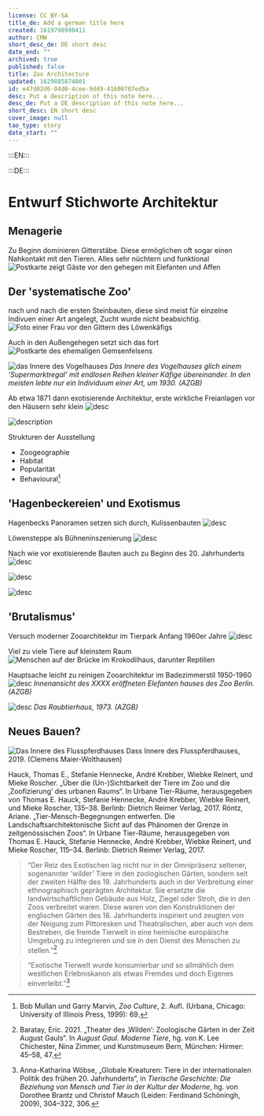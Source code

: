 ```yaml
---
license: CC BY-SA
title_de: Add a german title here
created: 1619798990411
author: CMW
short_desc_de: DE short desc
date_end: ""
archived: true
published: false
title: Zoo Architecture
updated: 1629885874801
id: e47d02d6-04d0-4cee-9dd9-41600707ed5a
desc: Put a description of this note here...
desc_de: Put a DE description of this note here...
short_desc: EN short desc
cover_image: null
tao_type: story
date_start: ""
---
```


:::EN:::


:::DE:::

# Entwurf Stichworte Architektur

## Menagerie

Zu Beginn dominieren Gitterstäbe. Diese ermöglichen oft sogar einen Nahkontakt mit den Tieren. Alles sehr nüchtern und funktional
![Postkarte zeigt Gäste vor den gehegen mit Elefanten und Affen](images/cmw/PK-1900-elephants.jpg)

## Der 'systematische Zoo'

nach und nach die ersten Steinbauten, diese sind meist für einzelne Indivuen einer Art angelegt, Zucht wurde nicht beabsichtig.
![Foto einer Frau vor den Gittern des Löwenkäfigs](images/cmw/woman-lioncage-1872.jpg)

Auch in den Außengehegen setzt sich das fort
![Postkarte des ehemaligen Gemsenfelsens](images/cmw/Gemsenfelsen.jpg)

![das Innere des Vogelhauses](images\cmw\Vogelhaus_innen_um_1930.jpg)
_Das Innere des Vogelhauses glich einem 'Supermarktregal' mit endlosen Reihen kleiner Käfige übereinander. In den meisten lebte nur ein Individuum einer Art, um 1930. (AZGB)_

Ab etwa 1871 dann exotisierende Architektur, erste wirkliche Freianlagen vor den Häusern sehr klein
![desc](images/cmw/S_3_68_Elefantenpagode.jpg)

![description](images/cmw/openenclosure-elephants-1920.jpg)

Strukturen der Ausstellung
- Zoogeographie
- Habitat
- Popularität
- Behavioural[^exhibition]

## 'Hagenbeckereien' und Exotismus

Hagenbecks Panoramen setzen sich durch, Kulissenbauten
![desc](images/cmw/Affenfelsen-Heck.jpg)

Löwensteppe als Bühneninszenierung
![desc](images/cmw/lioneclosure_1938.jpg)

Nach wie vor exotisierende Bauten auch zu Beginn des 20. Jahrhunderts
![desc](images/cmw/Straussenhaus_1934_S_7_8.jpg)

![desc](images/cmw/Blockhaus_Wisente.jpg)

![desc](images/cmw/Affenpalmenhaus.jpg)

## 'Brutalismus'

Versuch moderner Zooarchitektur im Tierpark Anfang 1960er Jahre
![desc](images/cmw/BrehmHaus_Magirus_1965.jpg)

Viel zu viele Tiere auf kleinstem Raum
![Menschen auf der Brücke im Krokodilhaus, darunter Reptilien](images/cmw/Krokodilhalle_Schroeder_1964.jpg)

Hauptsache leicht zu reinigen Zooarchitektur im Badezimmerstil 1950-1960
![desc](images/cmw/Elefantenhaus_innen_Heinroth.jpg)
*Innenansicht des XXXX eröffneten Elefanten hauses des Zoo Berlin. (AZGB)*

![desc](images/cmw/Neues_Raubtierhaus_14061973.jpg)
*Das Raubtierhaus, 1973. (AZGB)*

## Neues Bauen?

![Das Innere des Flusspferdhauses](images/cmw/Flussspferdhaus_2019.jpg)
Dass Innere des Flusspferdhauses, 2019. (Clemens Maier-Wolthausen)

Hauck, Thomas E., Stefanie Hennecke, André Krebber, Wiebke Reinert, und Mieke Roscher. „Über die (Un-)Sichtbarkeit der Tiere im Zoo und die ‚Zoofizierung‘ des urbanen Raums“. In Urbane Tier-Räume, herausgegeben von Thomas E. Hauck, Stefanie Hennecke, André Krebber, Wiebke Reinert, und Mieke Roscher, 135–38. Berlinb: Dietrich Reimer Verlag, 2017.
Röntz, Ariane. „Tier-Mensch-Begegnungen entwerfen. Die Landschaftsarchitektonische Sicht auf das Phänomen der Grenze in zeitgenössischen Zoos“. In Urbane Tier-Räume, herausgegeben von Thomas E. Hauck, Stefanie Hennecke, André Krebber, Wiebke Reinert, und Mieke Roscher, 115–34. Berlinb: Dietrich Reimer Verlag, 2017.

> “Der Reiz des Exotischen lag nicht nur in der Omnipräsenz seltener, sogenannter ‘wilder’ Tiere in den zoologischen Gärten, sondern seit der zweiten Hälfte des 19. Jahrhunderts auch in der Verbreitung einer ethnographisch geprägten Architektur. Sie ersetzte die landwirtschaftlichen Gebäude aus Holz, Ziegel oder Stroh, die in den Zoos verbreitet waren. Diese waren von den Konstruktionen der englischen Gärten des 18. Jahrhunderts inspiriert und zeugten von der Neigung zum Pittoresken und Theatralischen, aber auch von dem Bestreben, die fremde Tierwelt in eine heimische europäische Umgebung zu integrieren und sie in den Dienst des Menschen zu stellen.”[^baratay2]
 
> “Exotische Tierwelt wurde konsumierbar und so allmählich dem westlichen Erlebniskanon als etwas Fremdes und doch Eigenes einverleibt.”[^woebse]

[^baratay2]: Baratay, Eric. 2021. „Theater des ‚Wilden‘: Zoologische Gärten in der Zeit August Gauls“. In _August Gaul. Moderne Tiere_, hg. von K. Lee Chichester, Nina Zimmer, und Kunstmuseum Bern, München: Hirmer: 45–58, 47.
[^woebse]: Anna-Katharina Wöbse, „Globale Kreaturen: Tiere in der internationalen Politik des frühen 20. Jahrhunderts“, in _Tierische Geschichte: Die Beziehung von Mensch und Tier in der Kultur der Moderne_, hg. von Dorothee Brantz und Christof Mauch (Leiden: Ferdinand Schöningh, 2009), 304–322, 306.
[^exhibition]: Bob Mullan und Garry Marvin, _Zoo Culture_, 2. Aufl. (Urbana, Chicago: University of Illinois Press, 1999): 69.
